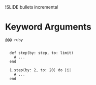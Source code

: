 !SLIDE bullets incremental
# Keyword Arguments #

    @@@ ruby
    
    
      def step(by: step, to: limit)
        # ...
      end
      
      1.step(by: 2, to: 20) do |i|
        # ...
      end
